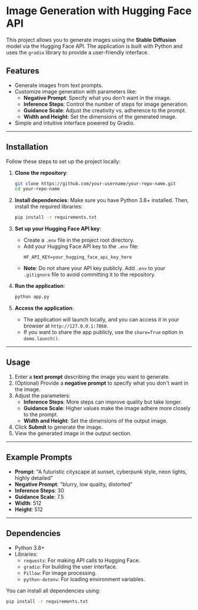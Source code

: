 # Image Generation with Hugging Face API

This project allows you to generate images using the **Stable Diffusion** model via the Hugging Face API. The application is built with Python and uses the `gradio` library to provide a user-friendly interface.

## Features

- Generate images from text prompts.
- Customize image generation with parameters like:
  - **Negative Prompt**: Specify what you don't want in the image.
  - **Inference Steps**: Control the number of steps for image generation.
  - **Guidance Scale**: Adjust the creativity vs. adherence to the prompt.
  - **Width and Height**: Set the dimensions of the generated image.
- Simple and intuitive interface powered by Gradio.

---

## Installation

Follow these steps to set up the project locally:

1. **Clone the repository**:
   ```bash
   git clone https://github.com/your-username/your-repo-name.git
   cd your-repo-name
   ```

2. **Install dependencies**:
   Make sure you have Python 3.8+ installed. Then, install the required libraries:
   ```bash
   pip install -r requirements.txt
   ```

3. **Set up your Hugging Face API key**:
   - Create a `.env` file in the project root directory.
   - Add your Hugging Face API key to the `.env` file:
     ```
     HF_API_KEY=your_hugging_face_api_key_here
     ```
   - **Note**: Do not share your API key publicly. Add `.env` to your `.gitignore` file to avoid committing it to the repository.

4. **Run the application**:
   ```bash
   python app.py
   ```

5. **Access the application**:
   - The application will launch locally, and you can access it in your browser at `http://127.0.0.1:7860`.
   - If you want to share the app publicly, use the `share=True` option in `demo.launch()`.

---

## Usage

1. Enter a **text prompt** describing the image you want to generate.
2. (Optional) Provide a **negative prompt** to specify what you don't want in the image.
3. Adjust the parameters:
   - **Inference Steps**: More steps can improve quality but take longer.
   - **Guidance Scale**: Higher values make the image adhere more closely to the prompt.
   - **Width and Height**: Set the dimensions of the output image.
4. Click **Submit** to generate the image.
5. View the generated image in the output section.

---

## Example Prompts

- **Prompt**: "A futuristic cityscape at sunset, cyberpunk style, neon lights, highly detailed"
- **Negative Prompt**: "blurry, low quality, distorted"
- **Inference Steps**: 30
- **Guidance Scale**: 7.5
- **Width**: 512
- **Height**: 512

---

## Dependencies

- Python 3.8+
- Libraries:
  - `requests`: For making API calls to Hugging Face.
  - `gradio`: For building the user interface.
  - `Pillow`: For image processing.
  - `python-dotenv`: For loading environment variables.

You can install all dependencies using:
```bash
pip install -r requirements.txt
```



